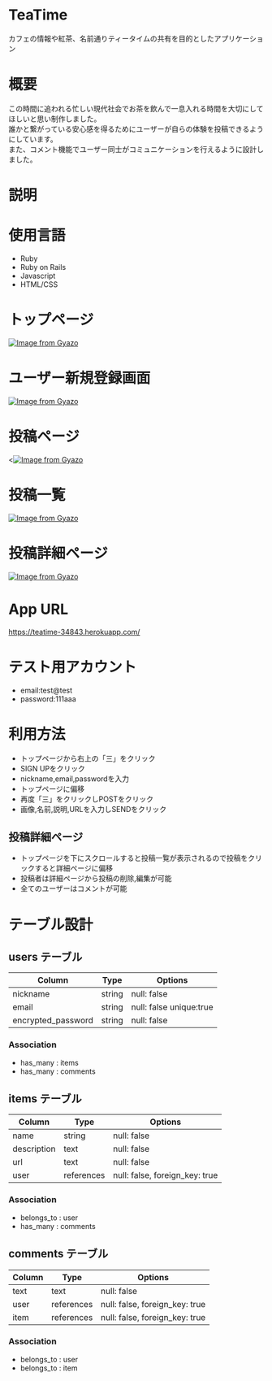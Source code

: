 # TeaTime

カフェの情報や紅茶、名前通りティータイムの共有を目的としたアプリケーション

# 概要

この時間に追われる忙しい現代社会でお茶を飲んで一息入れる時間を大切にしてほしいと思い制作しました。<br>
誰かと繋がっている安心感を得るためにユーザーが自らの体験を投稿できるようにしています。<br>
また、コメント機能でユーザー同士がコミュニケーションを行えるように設計しました。

# 説明

# 使用言語

- Ruby
- Ruby on Rails
- Javascript
- HTML/CSS

# トップページ

[![Image from Gyazo](https://i.gyazo.com/62a1cb94171d13d5b710845e6873dc60.gif)](https://gyazo.com/62a1cb94171d13d5b710845e6873dc60)

# ユーザー新規登録画面

[![Image from Gyazo](https://i.gyazo.com/00ba19fd42fe26f04aab468265b4ba01.jpg)](https://gyazo.com/00ba19fd42fe26f04aab468265b4ba01)

# 投稿ページ

<[![Image from Gyazo](https://i.gyazo.com/c01a551cb99acb7a4fbf3633084483ff.jpg)](https://gyazo.com/c01a551cb99acb7a4fbf3633084483ff)

# 投稿一覧

[![Image from Gyazo](https://i.gyazo.com/b51ed8de86ac9b544952c453b2610147.gif)](https://gyazo.com/b51ed8de86ac9b544952c453b2610147)

# 投稿詳細ページ

[![Image from Gyazo](https://i.gyazo.com/54b1a1903901938b88ff809f1dc8d419.gif)](https://gyazo.com/54b1a1903901938b88ff809f1dc8d419)

# App URL

https://teatime-34843.herokuapp.com/

# テスト用アカウント

- email:test@test
- password:111aaa

# 利用方法

- トップページから右上の「三」をクリック
- SIGN UPをクリック
- nickname,email,passwordを入力
- トップページに偏移
- 再度「三」をクリックしPOSTをクリック
- 画像,名前,説明,URLを入力しSENDをクリック

## 投稿詳細ページ

- トップページを下にスクロールすると投稿一覧が表示されるので投稿をクリックすると詳細ページに偏移
- 投稿者は詳細ページから投稿の削除,編集が可能
- 全てのユーザーはコメントが可能

# テーブル設計

## users テーブル

| Column             | Type   | Options                 |
| ------------------ | ------ | ----------------------- |
| nickname           | string | null: false             |
| email              | string | null: false unique:true |
| encrypted_password | string | null: false             |

### Association

- has_many : items
- has_many : comments

## items テーブル

| Column           | Type       | Options                        |
| ---------------- | ---------- | ------------------------------ |
| name             | string     | null: false                    |
| description      | text       | null: false                    |
| url              | text       | null: false                    |
| user             | references | null: false, foreign_key: true |

### Association

- belongs_to : user
- has_many : comments

## comments テーブル

| Column | Type       | Options                        |
| ------ | ---------- | ------------------------------ |
| text   | text       | null: false                    |
| user   | references | null: false, foreign_key: true |
| item   | references | null: false, foreign_key: true |

### Association

- belongs_to : user
- belongs_to : item